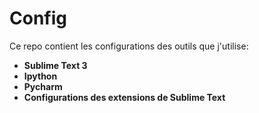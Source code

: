 # Config

Ce repo contient les configurations des outils que j'utilise:

- **Sublime Text 3**
- **Ipython**
- **Pycharm**
- **Configurations des extensions de Sublime Text**

